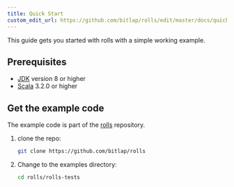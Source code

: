 ```yaml
---
title: Quick Start
custom_edit_url: https://github.com/bitlap/rolls/edit/master/docs/quickstart.md
---
```


This guide gets you started with rolls with a simple working example.

## Prerequisites

* [JDK](https://jdk.java.net) version 8 or higher
* [Scala](https://www.scala-lang.org/) 3.2.0 or higher

## Get the example code

The example code is part of the [rolls](https://github.com/bitlap/rolls) repository.

1. clone the repo:
   ```bash
   git clone https://github.com/bitlap/rolls
   ```

2. Change to the examples directory:
   ```bash
   cd rolls/rolls-tests
   ```